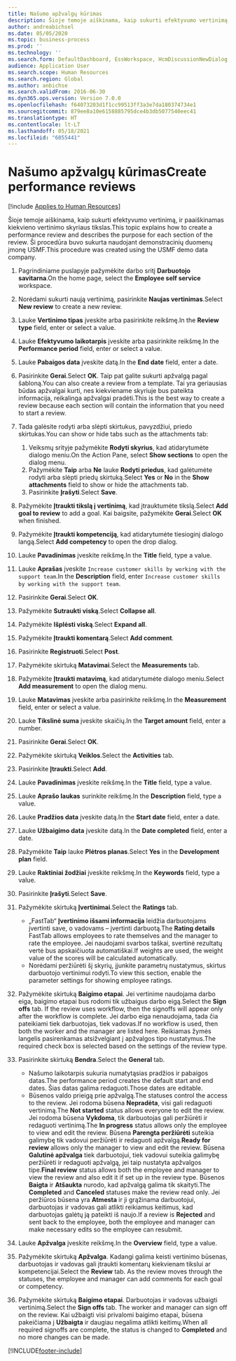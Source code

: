 ```yaml
---
title: Našumo apžvalgų kūrimas
description: Šioje temoje aiškinama, kaip sukurti efektyvumo vertinimą, ir paaiškinamas kiekvieno vertinimo skyriaus tikslas.
author: andreabichsel
ms.date: 05/05/2020
ms.topic: business-process
ms.prod: ''
ms.technology: ''
ms.search.form: DefaultDashboard, EssWorkspace, HcmDiscussionNewDialog, HcmDiscussion, HcmDiscussionChangeSettings, HcmDiscussionAddGoalDialog, HcmTopicCreate, HcmMeasurementDetailDialog, HcmPerfJournalAdd, HcmEmployeeDevelopmentWorkspace
audience: Application User
ms.search.scope: Human Resources
ms.search.region: Global
ms.author: anbichse
ms.search.validFrom: 2016-06-30
ms.dyn365.ops.version: Version 7.0.0
ms.openlocfilehash: f64073203d1f1cc99513ff3a3e7da180374734e1
ms.sourcegitcommit: 879ee8a10e6158885795dce4b3db5077540eec41
ms.translationtype: HT
ms.contentlocale: lt-LT
ms.lasthandoff: 05/18/2021
ms.locfileid: "6055441"
---
```

# <a name="create-performance-reviews"></a><span data-ttu-id="54257-103">Našumo apžvalgų kūrimas</span><span class="sxs-lookup"><span data-stu-id="54257-103">Create performance reviews</span></span>

[!include [Applies to Human Resources](../includes/applies-to-hr.md)]


<span data-ttu-id="54257-104">Šioje temoje aiškinama, kaip sukurti efektyvumo vertinimą, ir paaiškinamas kiekvieno vertinimo skyriaus tikslas.</span><span class="sxs-lookup"><span data-stu-id="54257-104">This topic explains how to create a performance review and describes the purpose for each section of the review.</span></span> <span data-ttu-id="54257-105">Ši procedūra buvo sukurta naudojant demonstracinių duomenų įmonę USMF.</span><span class="sxs-lookup"><span data-stu-id="54257-105">This procedure was created using the USMF demo data company.</span></span>

1. <span data-ttu-id="54257-106">Pagrindiniame puslapyje pažymėkite darbo sritį **Darbuotojo savitarna**.</span><span class="sxs-lookup"><span data-stu-id="54257-106">On the home page, select the **Employee self service** workspace.</span></span>
2. <span data-ttu-id="54257-107">Norėdami sukurti naują vertinimą, pasirinkite **Naujas vertinimas**.</span><span class="sxs-lookup"><span data-stu-id="54257-107">Select **New review** to create a new review.</span></span>
3. <span data-ttu-id="54257-108">Lauke **Vertinimo tipas** įveskite arba pasirinkite reikšmę.</span><span class="sxs-lookup"><span data-stu-id="54257-108">In the **Review type** field, enter or select a value.</span></span>
4. <span data-ttu-id="54257-109">Lauke **Efektyvumo laikotarpis** įveskite arba pasirinkite reikšmę.</span><span class="sxs-lookup"><span data-stu-id="54257-109">In the **Performance period** field, enter or select a value.</span></span>
5. <span data-ttu-id="54257-110">Lauke **Pabaigos data** įveskite datą.</span><span class="sxs-lookup"><span data-stu-id="54257-110">In the **End date** field, enter a date.</span></span>
6. <span data-ttu-id="54257-111">Pasirinkite **Gerai**.</span><span class="sxs-lookup"><span data-stu-id="54257-111">Select **OK**.</span></span> <span data-ttu-id="54257-112">Taip pat galite sukurti apžvalgą pagal šabloną.</span><span class="sxs-lookup"><span data-stu-id="54257-112">You can also create a review from a template.</span></span> <span data-ttu-id="54257-113">Tai yra geriausias būdas apžvalgai kurti, nes kiekviename skyriuje bus pateikta informacija, reikalinga apžvalgai pradėti.</span><span class="sxs-lookup"><span data-stu-id="54257-113">This is the best way to create a review because each section will contain the information that you need to start a review.</span></span>  
7. <span data-ttu-id="54257-114">Tada galėsite rodyti arba slėpti skirtukus, pavyzdžiui, priedo skirtukas.</span><span class="sxs-lookup"><span data-stu-id="54257-114">You can show or hide tabs such as the attachments tab:</span></span>

    1. <span data-ttu-id="54257-115">Veiksmų srityje pažymėkite **Rodyti skyrius**, kad atidarytumėte dialogo meniu.</span><span class="sxs-lookup"><span data-stu-id="54257-115">On the Action Pane, select **Show sections** to open the dialog menu.</span></span>
    1. <span data-ttu-id="54257-116">Pažymėkite **Taip** arba **Ne** lauke **Rodyti priedus**, kad galėtumėte rodyti arba slėpti priedų skirtuką.</span><span class="sxs-lookup"><span data-stu-id="54257-116">Select **Yes** or **No** in the **Show attachments** field to show or hide the attachments tab.</span></span>
    1. <span data-ttu-id="54257-117">Pasirinkite **Įrašyti**.</span><span class="sxs-lookup"><span data-stu-id="54257-117">Select **Save**.</span></span>

8. <span data-ttu-id="54257-118">Pažymėkite **Įtraukti tikslą į vertinimą**, kad įtrauktumėte tikslą.</span><span class="sxs-lookup"><span data-stu-id="54257-118">Select **Add goal to review** to add a goal.</span></span> <span data-ttu-id="54257-119">Kai baigsite, pažymėkite **Gerai**.</span><span class="sxs-lookup"><span data-stu-id="54257-119">Select **OK** when finished.</span></span>
9. <span data-ttu-id="54257-120">Pažymėkite **Įtraukti kompetenciją**, kad atidarytumėte tiesioginį dialogo langą.</span><span class="sxs-lookup"><span data-stu-id="54257-120">Select **Add competency** to open the drop dialog.</span></span>
10. <span data-ttu-id="54257-121">Lauke **Pavadinimas** įveskite reikšmę.</span><span class="sxs-lookup"><span data-stu-id="54257-121">In the **Title** field, type a value.</span></span>
11. <span data-ttu-id="54257-122">Lauke **Aprašas** įveskite `Increase customer skills by working with the support team`.</span><span class="sxs-lookup"><span data-stu-id="54257-122">In the **Description** field, enter `Increase customer skills by working with the support team`.</span></span>
12. <span data-ttu-id="54257-123">Pasirinkite **Gerai**.</span><span class="sxs-lookup"><span data-stu-id="54257-123">Select **OK**.</span></span>
13. <span data-ttu-id="54257-124">Pažymėkite **Sutraukti viską**.</span><span class="sxs-lookup"><span data-stu-id="54257-124">Select **Collapse all**.</span></span>
14. <span data-ttu-id="54257-125">Pažymėkite **Išplėsti viską**.</span><span class="sxs-lookup"><span data-stu-id="54257-125">Select **Expand all**.</span></span>
15. <span data-ttu-id="54257-126">Pažymėkite **Įtraukti komentarą**.</span><span class="sxs-lookup"><span data-stu-id="54257-126">Select **Add comment**.</span></span>
16. <span data-ttu-id="54257-127">Pasirinkite **Registruoti**.</span><span class="sxs-lookup"><span data-stu-id="54257-127">Select **Post**.</span></span>
17. <span data-ttu-id="54257-128">Pažymėkite skirtuką **Matavimai**.</span><span class="sxs-lookup"><span data-stu-id="54257-128">Select the **Measurements** tab.</span></span>
18. <span data-ttu-id="54257-129">Pažymėkite **Įtraukti matavimą**, kad atidarytumėte dialogo meniu.</span><span class="sxs-lookup"><span data-stu-id="54257-129">Select **Add measurement** to open the dialog menu.</span></span>
19. <span data-ttu-id="54257-130">Lauke **Matavimas** įveskite arba pasirinkite reikšmę.</span><span class="sxs-lookup"><span data-stu-id="54257-130">In the **Measurement** field, enter or select a value.</span></span>
26. <span data-ttu-id="54257-131">Lauke **Tikslinė suma** įveskite skaičių.</span><span class="sxs-lookup"><span data-stu-id="54257-131">In the **Target amount** field, enter a number.</span></span>
20. <span data-ttu-id="54257-132">Pasirinkite **Gerai**.</span><span class="sxs-lookup"><span data-stu-id="54257-132">Select **OK**.</span></span>
21. <span data-ttu-id="54257-133">Pažymėkite skirtuką **Veiklos**.</span><span class="sxs-lookup"><span data-stu-id="54257-133">Select the **Activities** tab.</span></span>
22. <span data-ttu-id="54257-134">Pasirinkite **Įtraukti**.</span><span class="sxs-lookup"><span data-stu-id="54257-134">Select **Add**.</span></span>
23. <span data-ttu-id="54257-135">Lauke **Pavadinimas** įveskite reikšmę.</span><span class="sxs-lookup"><span data-stu-id="54257-135">In the **Title** field, type a value.</span></span>
24. <span data-ttu-id="54257-136">Lauke **Aprašo laukas** surinkite reikšmę.</span><span class="sxs-lookup"><span data-stu-id="54257-136">In the **Description** field, type a value.</span></span>
25. <span data-ttu-id="54257-137">Lauke **Pradžios data** įveskite datą.</span><span class="sxs-lookup"><span data-stu-id="54257-137">In the **Start date** field, enter a date.</span></span>
26. <span data-ttu-id="54257-138">Lauke **Užbaigimo data** įveskite datą.</span><span class="sxs-lookup"><span data-stu-id="54257-138">In the **Date completed** field, enter a date.</span></span>
27. <span data-ttu-id="54257-139">Pažymėkite **Taip** lauke **Plėtros planas**.</span><span class="sxs-lookup"><span data-stu-id="54257-139">Select **Yes** in the **Development plan** field.</span></span>
28. <span data-ttu-id="54257-140">Lauke **Raktiniai žodžiai** įveskite reikšmę.</span><span class="sxs-lookup"><span data-stu-id="54257-140">In the **Keywords** field, type a value.</span></span>
29. <span data-ttu-id="54257-141">Pasirinkite **Įrašyti**.</span><span class="sxs-lookup"><span data-stu-id="54257-141">Select **Save**.</span></span>
30. <span data-ttu-id="54257-142">Pažymėkite skirtuką **Įvertinimai**.</span><span class="sxs-lookup"><span data-stu-id="54257-142">Select the **Ratings** tab.</span></span>  

    - <span data-ttu-id="54257-143">„FastTab“ **Įvertinimo išsami informacija** leidžia darbuotojams įvertinti save, o vadovams – įvertinti darbuotą.</span><span class="sxs-lookup"><span data-stu-id="54257-143">The **Rating details** FastTab allows employees to rate themselves and the manager to rate the employee.</span></span> <span data-ttu-id="54257-144">Jei naudojami svarbos taškai, svertinė rezultatų vertė bus apskaičiuota automatiškai.</span><span class="sxs-lookup"><span data-stu-id="54257-144">If weights are used, the weight value of the scores will be calculated automatically.</span></span>  
    - <span data-ttu-id="54257-145">Norėdami peržiūrėti šį skyrių, įjunkite parametrų nustatymus, skirtus darbuotojo vertinimui rodyti.</span><span class="sxs-lookup"><span data-stu-id="54257-145">To view this section, enable the parameter settings for showing employee ratings.</span></span>  

31. <span data-ttu-id="54257-146">Pažymėkite skirtuką **Baigimo etapai**. Jei vertinime naudojama darbo eiga, baigimo etapai bus rodomi tik užbaigus darbo eigą.</span><span class="sxs-lookup"><span data-stu-id="54257-146">Select the **Sign offs** tab. If the review uses workflow, then the signoffs will appear only after the workflow is complete.</span></span> <span data-ttu-id="54257-147">Jei darbo eiga nenaudojama, tada čia pateikiami tiek darbuotojas, tiek vadovas.</span><span class="sxs-lookup"><span data-stu-id="54257-147">If no workflow is used, then both the worker and the manager are listed here.</span></span> <span data-ttu-id="54257-148">Reikiamas žymės langelis pasirenkamas atsižvelgiant į apžvalgos tipo nustatymus.</span><span class="sxs-lookup"><span data-stu-id="54257-148">The required check box is selected based on the settings of the review type.</span></span>  
32. <span data-ttu-id="54257-149">Pasirinkite skirtuką **Bendra**.</span><span class="sxs-lookup"><span data-stu-id="54257-149">Select the **General** tab.</span></span>

    - <span data-ttu-id="54257-150">Našumo laikotarpis sukuria numatytąsias pradžios ir pabaigos datas.</span><span class="sxs-lookup"><span data-stu-id="54257-150">The performance period creates the default start and end dates.</span></span> <span data-ttu-id="54257-151">Šias datas galima redaguoti.</span><span class="sxs-lookup"><span data-stu-id="54257-151">Those dates are editable.</span></span>  
    - <span data-ttu-id="54257-152">Būsenos valdo prieigą prie apžvalgą.</span><span class="sxs-lookup"><span data-stu-id="54257-152">The statuses control the access to the review.</span></span> <span data-ttu-id="54257-153">Jei rodoma būsena **Nepradėta**, visi gali redaguoti vertinimą.</span><span class="sxs-lookup"><span data-stu-id="54257-153">The **Not started** status allows everyone to edit the review.</span></span> <span data-ttu-id="54257-154">Jei rodoma būsena **Vykdoma**, tik darbuotojas gali peržiūrėti ir redaguoti vertinimą.</span><span class="sxs-lookup"><span data-stu-id="54257-154">The **In progress** status allows only the employee to view and edit the review.</span></span> <span data-ttu-id="54257-155">Būsena **Parengta peržiūrėti** suteikia galimybę tik vadovui peržiūrėti ir redaguoti apžvalgą.</span><span class="sxs-lookup"><span data-stu-id="54257-155">**Ready for review** allows only the manager to view and edit the review.</span></span> <span data-ttu-id="54257-156">Būsena **Galutinė apžvalga** tiek darbuotojui, tiek vadovui suteikia galimybę peržiūrėti ir redaguoti apžvalgą, jei taip nustatyta apžvalgos tipe.</span><span class="sxs-lookup"><span data-stu-id="54257-156">**Final review** status allows both the employee and manager to view the review and also edit it if set up in the review type.</span></span> <span data-ttu-id="54257-157">Būsenos **Baigta** ir **Atšaukta** nurodo, kad apžvalgą galima tik skaityti.</span><span class="sxs-lookup"><span data-stu-id="54257-157">The **Completed** and **Canceled** statuses make the review read only.</span></span> <span data-ttu-id="54257-158">Jei peržiūros būsena yra **Atmesta** ir ji grąžinama darbuotojui, darbuotojas ir vadovas gali atlikti reikiamus keitimus, kad darbuotojas galėtų ją pateikti iš naujo.</span><span class="sxs-lookup"><span data-stu-id="54257-158">If a review is **Rejected** and sent back to the employee, both the employee and manager can make necessary edits so the employee can resubmit.</span></span>

33. <span data-ttu-id="54257-159">Lauke **Apžvalga** įveskite reikšmę.</span><span class="sxs-lookup"><span data-stu-id="54257-159">In the **Overview** field, type a value.</span></span>
34. <span data-ttu-id="54257-160">Pažymėkite skirtuką **Apžvalga**. Kadangi galima keisti vertinimo būsenas, darbuotojas ir vadovas gali įtraukti komentarų kiekvienam tikslui ar kompetencijai.</span><span class="sxs-lookup"><span data-stu-id="54257-160">Select the **Review** tab. As the review moves through the statuses, the employee and manager can add comments for each goal or competency.</span></span>  
35. <span data-ttu-id="54257-161">Pažymėkite skirtuką **Baigimo etapai**. Darbuotojas ir vadovas užbaigti vertinimą.</span><span class="sxs-lookup"><span data-stu-id="54257-161">Select the **Sign offs** tab. The worker and manager can sign off on the review.</span></span> <span data-ttu-id="54257-162">Kai užbaigti visi privalomi baigimo etapai, būsena pakeičiama į **Užbaigta** ir daugiau negalima atlikti keitimų.</span><span class="sxs-lookup"><span data-stu-id="54257-162">When all required signoffs are complete, the status is changed to **Completed** and no more changes can be made.</span></span>  



[!INCLUDE[footer-include](../includes/footer-banner.md)]